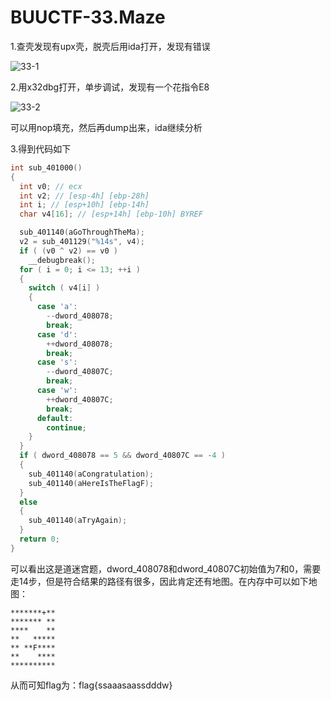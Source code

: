 # BUUCTF-33.Maze

1.查壳发现有upx壳，脱壳后用ida打开，发现有错误

![33-1](https://github.com/OWORD/ctfimg/raw/main/BUUCTF/33.Maze/img/33-1.png)

2.用x32dbg打开，单步调试，发现有一个花指令E8

![33-2](https://github.com/OWORD/ctfimg/raw/main/BUUCTF/33.Maze/img/33-2.png)

可以用nop填充，然后再dump出来，ida继续分析

3.得到代码如下

```c
int sub_401000()
{
  int v0; // ecx
  int v2; // [esp-4h] [ebp-28h]
  int i; // [esp+10h] [ebp-14h]
  char v4[16]; // [esp+14h] [ebp-10h] BYREF

  sub_401140(aGoThroughTheMa);
  v2 = sub_401129("%14s", v4);
  if ( (v0 ^ v2) == v0 )
    __debugbreak();
  for ( i = 0; i <= 13; ++i )
  {
    switch ( v4[i] )
    {
      case 'a':
        --dword_408078;
        break;
      case 'd':
        ++dword_408078;
        break;
      case 's':
        --dword_40807C;
        break;
      case 'w':
        ++dword_40807C;
        break;
      default:
        continue;
    }
  }
  if ( dword_408078 == 5 && dword_40807C == -4 )
  {
    sub_401140(aCongratulation);
    sub_401140(aHereIsTheFlagF);
  }
  else
  {
    sub_401140(aTryAgain);
  }
  return 0;
}
```

可以看出这是道迷宫题，dword_408078和dword_40807C初始值为7和0，需要走14步，但是符合结果的路径有很多，因此肯定还有地图。在内存中可以如下地图：

```
*******+**
******* **
****    **
**   *****
** **F****
**    ****
**********
```

从而可知flag为：flag{ssaaasaassdddw}